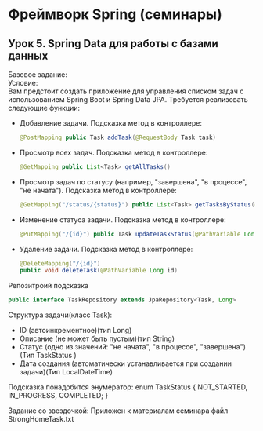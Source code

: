 <h1>Фреймворк Spring (семинары)</h1>
<h2>Урок 5. Spring Data для работы с базами данных</h2>
Базовое задание:<br>
Условие:<br>
Вам предстоит создать приложение для управления списком задач с использованием Spring Boot и Spring Data JPA. Требуется реализовать следующие функции:
<ul>
<li>Добавление задачи. Подсказка метод в контроллере: 

```java
@PostMapping public Task addTask(@RequestBody Task task)
```
<li>Просмотр всех задач. Подсказка метод в контроллере: 

```java
@GetMapping public List<Task> getAllTasks()
```
<li>Просмотр задач по статусу (например, "завершена", "в процессе", "не начата"). Подсказка метод в контроллере: 

```java
@GetMapping("/status/{status}") public List<Task> getTasksByStatus(@PathVariable TaskStatus status)
```
<li>Изменение статуса задачи. Подсказка метод в контроллере: 

```java
@PutMapping("/{id}") public Task updateTaskStatus(@PathVariable Long id, @RequestBody Task task)
```

<li>Удаление задачи. Подсказка метод в контроллере:

```java
@DeleteMapping("/{id}")
public void deleteTask(@PathVariable Long id)
```
</ul>

Репозитроий подсказка 

```java
public interface TaskRepository extends JpaRepository<Task, Long>
```


Структура задачи(класс Task):
- ID (автоинкрементное)(тип Long)
- Описание (не может быть пустым)(тип String)
- Статус (одно из значений: "не начата", "в процессе", "завершена")(Тип TaskStatus )
- Дата создания (автоматически устанавливается при создании задачи)(Тип LocalDateTime)

Подсказка понадобится энумератор:
enum TaskStatus {
NOT_STARTED, IN_PROGRESS, COMPLETED;
}

Задание со звездочкой:
Приложен к материалам семинара файл StrongHomeTask.txt
